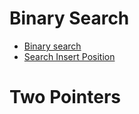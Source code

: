 # Binary Search

- [Binary search](https://github.com/medinafx/algorithms/blob/main/src/main/java/ni/com/fmedina/binarySearch/BinarySearch.java)
- [Search Insert Position](https://github.com/medinafx/algorithms/blob/main/src/main/java/ni/com/fmedina/binarySearch/SearchInsertPosition.java)

# Two Pointers